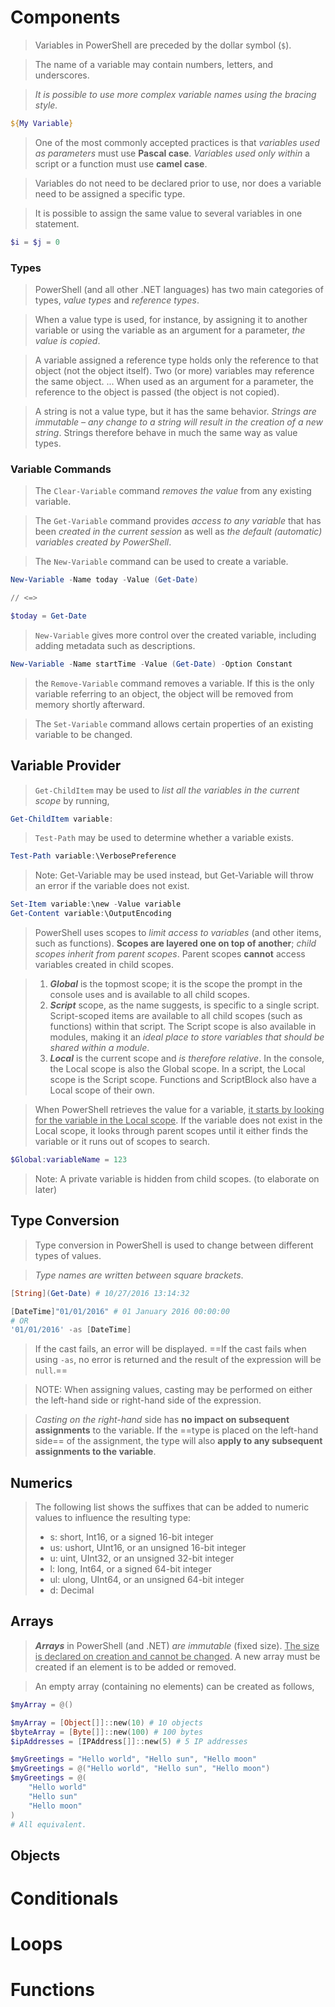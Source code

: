 # Components

>Variables in PowerShell are preceded by the dollar symbol (`$`).

>The name of a variable may contain numbers, letters, and underscores.

>*It is possible to use more complex variable names using the bracing style.*

```powershell
${My Variable}
```

>One of the most commonly accepted practices is that *variables used as parameters* must use **Pascal case**. *Variables used only within* a script or a function must use **camel case**.

>Variables do not need to be declared prior to use, nor does a variable need to be assigned a specific type.

>It is possible to assign the same value to several variables in one statement.

```powershell
$i = $j = 0
```

### Types

> PowerShell (and all other .NET languages) has two main categories of types, *value types* and *reference types*.

>When a value type is used, for instance, by assigning it to another variable or using the variable as an argument for a parameter, *the value is copied*.

>A variable assigned a reference type holds only the reference to that object (not the object itself). Two (or more) variables may reference the same object. ... When used as an argument for a parameter, the reference to the object is passed (the object is not copied).

>A string is not a value type, but it has the same behavior. *Strings are immutable – any change to a string will result in the creation of a new string*. Strings therefore behave in much the same way as value types.

### Variable Commands

>The `Clear-Variable` command *removes the value* from any existing variable.

>The `Get-Variable` command provides *access to any variable* that has been *created in the current session* as well as *the default (automatic) variables created by PowerShell*.

>The `New-Variable` command can be used to create a variable.

```powershell
New-Variable -Name today -Value (Get-Date)

// <=>

$today = Get-Date
```

>`New-Variable` gives more control over the created variable, including adding metadata such as descriptions.

```powershell
New-Variable -Name startTime -Value (Get-Date) -Option Constant
```

>the `Remove-Variable` command removes a variable. If this is the only variable referring to an object, the object will be removed from memory shortly afterward.

>The `Set-Variable` command allows certain properties of an existing variable to be changed.

## Variable Provider

>`Get-ChildItem` may be used to *list all the variables in the current scope* by running,

```powershell
Get-ChildItem variable:
```

>`Test-Path` may be used to determine whether a variable exists. 

```powershell
Test-Path variable:\VerbosePreference
```

>Note: Get-Variable may be used instead, but Get-Variable will throw an error if the variable does not exist.

```powershell
Set-Item variable:\new -Value variable
Get-Content variable:\OutputEncoding
```

>PowerShell uses scopes to *limit access to variables* (and other items, such as functions). **Scopes are layered one on top of another**; *child scopes inherit from parent scopes*. Parent scopes **cannot** access variables created in child scopes.

> 1. ***Global*** is the topmost scope; it is the scope the prompt in the console uses and is available to all child scopes.
> 2. ***Script*** scope, as the name suggests, is specific to a single script. Script-scoped items are available to all child scopes (such as functions) within that script. The Script scope is also available in modules, making it an *ideal place to store variables that should be shared within a module*.
> 3. ***Local*** is the current scope and *is therefore relative*. In the console, the Local scope is also the Global scope. In a script, the Local scope is the Script scope. Functions and ScriptBlock also have a Local scope of their own.

>When PowerShell retrieves the value for a variable, <u>it starts by looking for the variable in the Local scope</u>. If the variable does not exist in the Local scope, it looks through parent scopes until it either finds the variable or it runs out of scopes to search.


```powershell
$Global:variableName = 123
```

>Note: A private variable is hidden from child scopes. (to elaborate on later)

## Type Conversion

>Type conversion in PowerShell is used to change between different types of values.

>*Type names are written between square brackets*.


```powershell
[String](Get-Date) # 10/27/2016 13:14:32

[DateTime]"01/01/2016" # 01 January 2016 00:00:00
# OR
'01/01/2016' -as [DateTime]
```

>If the cast fails, an error will be displayed. ==If the cast fails when using `-as`, no error is returned and the result of the expression will be `null`.==

> NOTE: When assigning values, casting may be performed on either the left-hand side or right-hand side of the expression.

>*Casting on the right-hand* side has **no impact on subsequent assignments** to the variable. If the ==type is placed on the left-hand side== of the assignment, the type will also **apply to any subsequent assignments to the variable**.

## Numerics

>The following list shows the suffixes that can be added to numeric values to influence the resulting type: 
>
>- s: short, Int16, or a signed 16-bit integer 
>- us: ushort, UInt16, or an unsigned 16-bit integer 
>- u: uint, UInt32, or an unsigned 32-bit integer 
>- l: long, Int64, or a signed 64-bit integer 
>- ul: ulong, UInt64, or an unsigned 64-bit integer 
>- d: Decimal

## Arrays

>***Arrays*** in PowerShell (and .NET) *are immutable* (fixed size). <u>The size is declared on creation and cannot be changed</u>. A new array must be created if an element is to be added or removed.

>An empty array (containing no elements) can be created as follows,


```powershell
$myArray = @()
```

```powershell
$myArray = [Object[]]::new(10) # 10 objects 
$byteArray = [Byte[]]::new(100) # 100 bytes 
$ipAddresses = [IPAddress[]]::new(5) # 5 IP addresses
```

```powershell
$myGreetings = "Hello world", "Hello sun", "Hello moon"
$myGreetings = @("Hello world", "Hello sun", "Hello moon")
$myGreetings = @( 
	"Hello world" 
	"Hello sun" 
	"Hello moon" 
)
# All equivalent.
```



## Objects


# Conditionals

# Loops

# Functions
